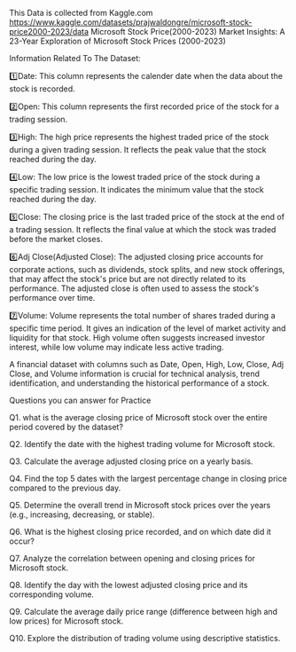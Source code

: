 This Data is collected from Kaggle.com
https://www.kaggle.com/datasets/prajwaldongre/microsoft-stock-price2000-2023/data
Microsoft Stock Price(2000-2023)
Market Insights: A 23-Year Exploration of Microsoft Stock Prices (2000-2023)


Information Related To The Dataset:

1️⃣Date: This column represents the calender date when the data about the stock is recorded.

2️⃣Open: This column represents the first recorded price of the stock for a trading session.

3️⃣High: The high price represents the highest traded price of the stock during a given trading session. It reflects the peak value that the stock reached during the day.

4️⃣Low: The low price is the lowest traded price of the stock during a specific trading session. It indicates the minimum value that the stock reached during the day.

5️⃣Close: The closing price is the last traded price of the stock at the end of a trading session. It reflects the final value at which the stock was traded before the market closes.

6️⃣Adj Close(Adjusted Close): The adjusted closing price accounts for corporate actions, such as dividends, stock splits, and new stock offerings, that may affect the stock's price but are not directly related to its performance. The adjusted close is often used to assess the stock's performance over time.

7️⃣Volume: Volume represents the total number of shares traded during a specific time period. It gives an indication of the level of market activity and liquidity for that stock. High volume often suggests increased investor interest, while low volume may indicate less active trading.

A financial dataset with columns such as Date, Open, High, Low, Close, Adj Close, and Volume information is crucial for technical analysis, trend identification, and understanding the historical performance of a stock.







Questions you can answer for Practice 

Q1. what is the average closing price of Microsoft stock over the entire period covered by the dataset?


Q2. Identify the date with the highest trading volume for Microsoft stock.


Q3. Calculate the average adjusted closing price on a yearly basis.


Q4. Find the top 5 dates with the largest percentage change in closing price compared to the previous day.


Q5. Determine the overall trend in Microsoft stock prices over the years (e.g., increasing, decreasing, or stable).


Q6. What is the highest closing price recorded, and on which date did it occur?


Q7. Analyze the correlation between opening and closing prices for Microsoft stock.


Q8. Identify the day with the lowest adjusted closing price and its corresponding volume.


Q9. Calculate the average daily price range (difference between high and low prices) for Microsoft stock.


Q10. Explore the distribution of trading volume using descriptive statistics.

